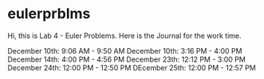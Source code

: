 # eulerprblms
Hi, this is Lab 4 - Euler Problems. Here is the Journal for the work time. 

December 10th: 9:06 AM - 9:50 AM
December 10th: 3:16 PM - 4:00 PM
December 14th: 4:00 PM - 4:56 PM
December 23th: 12:12 PM - 3:00 PM
December 24th: 12:00 PM - 12:50 PM
DEcember 25th: 12:00 PM - 12:57 PM
